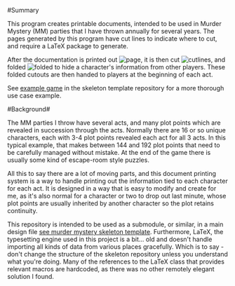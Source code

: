 #Summary

This program creates printable documents, intended to be used in Murder Mystery (MM) parties that I have thrown annually for several years.  The pages generated by this program have cut lines to indicate where to cut, and require a LaTeX package to generate.

After the documentation is printed out ![page](http), it is then cut ![cutlines](http), and folded ![folded](http) to hide a character's information from other players.  These folded cutouts are then handed to players at the beginning of each act.

See [example game]() in the skeleton template repository for a more thorough use case example.

#Background#

The MM parties I throw have several acts, and many plot points which are revealed in succession through the acts.  Normally there are 16 or so unique characters, each with 3-4 plot points revealed each act for all 3 acts.  In this typical example, that makes between 144 and 192 plot points that need to be carefully managed without mistake. At the end of the game there is usually some kind of escape-room style puzzles.  

All this to say there are a lot of moving parts, and this document printing system is a way to handle printing out the information tied to each character for each act.  It is designed in a way that is easy to modify and create for me, as it's also normal for a character or two to drop out last minute, whose plot points are usually inherited by another character so the plot retains continuity.

This repository is intended to be used as a submodule, or similar, in a main design file [see murder mystery skeleton template](https://github.com/williamweatherholtz/murder-mystery-skeleton).  Furthermore, LaTeX, the typesetting engine used in this project is a bit... old and doesn't handle importing all kinds of data from various places gracefully.  Which is to say - don't change the structure of the skeleton repository unless you understand what you're doing.  Many of the references to the LaTeX class that provides relevant macros are hardcoded, as there was no other remotely elegant solution I found.
